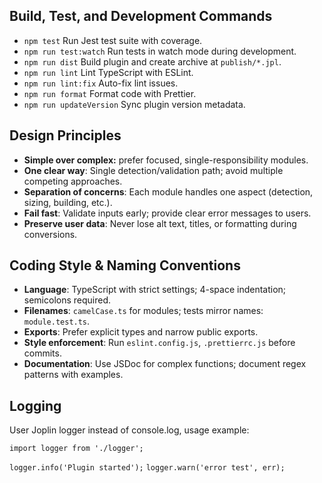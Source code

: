 ## Build, Test, and Development Commands

- `npm test` Run Jest test suite with coverage.
- `npm run test:watch` Run tests in watch mode during development.
- `npm run dist` Build plugin and create archive at `publish/*.jpl`.
- `npm run lint` Lint TypeScript with ESLint.
- `npm run lint:fix` Auto-fix lint issues.
- `npm run format` Format code with Prettier.
- `npm run updateVersion` Sync plugin version metadata.

## Design Principles

- **Simple over complex:** prefer focused, single-responsibility modules.
- **One clear way**: Single detection/validation path; avoid multiple competing approaches.
- **Separation of concerns**: Each module handles one aspect (detection, sizing, building, etc.).
- **Fail fast**: Validate inputs early; provide clear error messages to users.
- **Preserve user data**: Never lose alt text, titles, or formatting during conversions.

## Coding Style & Naming Conventions

- **Language**: TypeScript with strict settings; 4-space indentation; semicolons required.
- **Filenames**: `camelCase.ts` for modules; tests mirror names: `module.test.ts`.
- **Exports**: Prefer explicit types and narrow public exports.
- **Style enforcement**: Run `eslint.config.js`, `.prettierrc.js` before commits.
- **Documentation**: Use JSDoc for complex functions; document regex patterns with examples.

## Logging

User Joplin logger instead of console.log, usage example:

`import logger from './logger';`

`logger.info('Plugin started');`
`logger.warn('error test', err);`
